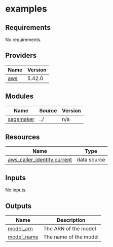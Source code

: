 # examples

<!-- BEGINNING OF PRE-COMMIT-TERRAFORM DOCS HOOK -->
## Requirements

No requirements.

## Providers

| Name | Version |
|------|---------|
| <a name="provider_aws"></a> [aws](#provider\_aws) | 5.42.0 |

## Modules

| Name | Source | Version |
|------|--------|---------|
| <a name="module_sagemaker"></a> [sagemaker](#module\_sagemaker) | ../ | n/a |

## Resources

| Name | Type |
|------|------|
| [aws_caller_identity.current](https://registry.terraform.io/providers/hashicorp/aws/latest/docs/data-sources/caller_identity) | data source |

## Inputs

No inputs.

## Outputs

| Name | Description |
|------|-------------|
| <a name="output_model_arn"></a> [model\_arn](#output\_model\_arn) | The ARN of the model |
| <a name="output_model_name"></a> [model\_name](#output\_model\_name) | The name of the model |
<!-- END OF PRE-COMMIT-TERRAFORM DOCS HOOK -->
